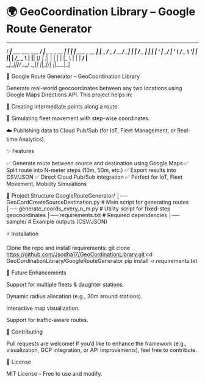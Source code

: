 # 🌍 GeoCoordination Library – Google Route Generator  









   ____                 ____                  _       _             
  / ___| ___  ___ ___  / ___|___  _   _ _ __ | |_ ___| |__   ___ _ __ 
 | |  _ / _ \/ __/ __| | |   / _ \| | | | '_ \| __/ __| '_ \ / _ \ '__|
 | |_| |  __/\__ \__ \ | |__| (_) | |_| | | | | |_\__ \ | | |  __/ |   
  \____|\___||___/___/  \____\___/ \__,_|_| |_|\__|___/_| |_|\___|_|   
                                                                      
🚀 Google Route Generator – GeoCoordination Library

Generate real-world geocoordinates between any two locations using Google Maps Directions API.
This project helps in:

📍 Creating intermediate points along a route.

🚚 Simulating fleet movement with step-wise coordinates.

☁️ Publishing data to Cloud Pub/Sub (for IoT, Fleet Management, or Real-time Analytics).


✨ Features

✅ Generate route between source and destination using Google Maps
✅ Split route into N-meter steps (10m, 50m, etc.)
✅ Export results into CSV/JSON
✅ Direct Cloud Pub/Sub integration
✅ Perfect for IoT, Fleet Movement, Mobility Simulations


📂 Project Structure
GoogleRouteGenerator/
│── GeoCordCreateSourceDestination.py   # Main script for generating routes
│── generate_coords_every_n_m.py        # Utility script for fixed-step geocoordinates
│── requirements.txt                    # Required dependencies
│── sample/                             # Example outputs (CSV/JSON)


⚡ Installation

Clone the repo and install requirements:
git clone https://github.com/Jsodha17/GeoCordinationLibrary.git
cd GeoCordinationLibrary/GoogleRouteGenerator
pip install -r requirements.txt


🔮 Future Enhancements

Support for multiple fleets & daughter stations.

Dynamic radius allocation (e.g., 30m around stations).

Interactive map visualization.

Support for traffic-aware routes.


🤝 Contributing

Pull requests are welcome! If you’d like to enhance the framework (e.g., visualization, GCP integration, or API improvements), feel free to contribute.

📜 License

MIT License – Free to use and modify.
